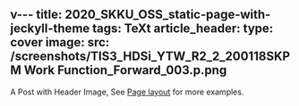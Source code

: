 v---
title: 2020_SKKU_OSS_static-page-with-jeckyll-theme
tags: TeXt
article_header:
  type: cover
  image:
    src: /screenshots/TIS3_HDSi_YTW_R2_2_200118SKPM Work Function_Forward_003.p.png
---

A Post with Header Image, See [Page layout](https://tianqi.name/jekyll-TeXt-theme/samples.html#page-layout) for more examples.

<!--more-->

